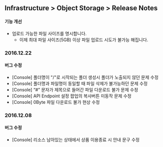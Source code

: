 ## Infrastructure > Object Storage > Release Notes

#### 기능 개선

* 업로드 가능한 파일 사이즈를 명시합니다.
	* 이제 최대 파일 사이즈(5GB) 이상 파일 업로드 시도가 불가능 해집니다.

### 2016.12.22

#### 버그 수정
* [Console] 폴더명이 "/"로 시작되는 폴더 생성시 폴더가 노출되지 않던 문제 수정
* [Console] 폴더명과 파일명이 동일할 때 파일 삭제가 불가능하던 문제 수정
* [Console] “#” 문자가 제목으로 들어간 파일 다운로드 불가 문제 수정
* [Console] API Endpoint 설정 팝업의 복사버튼 미동작 문제 수정
* [Console] 0Byte 파일 다운로드 불가 현상 수정

### 2016.12.08

#### 버그 수정

* [Console] 리소스 남아있는 상태에서 상품 이용종료 시 안내 문구 수정
